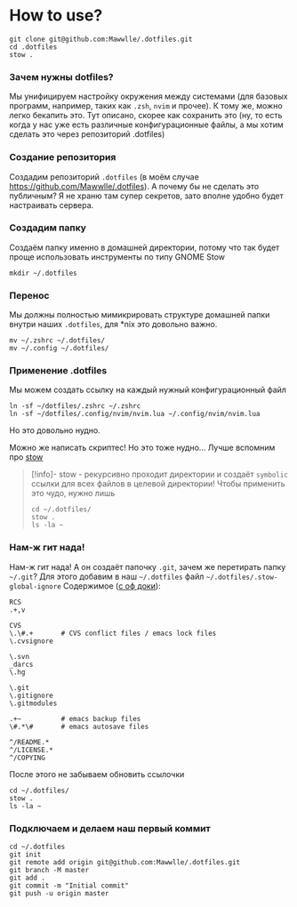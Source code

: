 # How to use?
```shell
git clone git@github.com:Mawwlle/.dotfiles.git
cd .dotfiles
stow .
```

### Зачем нужны dotfiles?
Мы унифицируем настройку окружения между системами (для базовых программ, например, таких как `.zsh`, `nvim` и прочее). К тому же, можно легко бекапить это. Тут описано, скорее как сохранить это (ну, то есть когда у нас уже есть различные конфигурационные файлы, а мы хотим сделать это через репозиторий .dotfiles)

### Создание репозитория
Создадим репозиторий `.dotfiles` (в моём случае https://github.com/Mawwlle/.dotfiles). А почему бы не сделать это публичным? Я не храню там супер секретов, зато вполне удобно будет настраивать сервера.

### Создадим папку
Создаём папку именно в домашней директории, потому что так будет проще использовать инструменты по типу GNOME Stow
```shell
mkdir ~/.dotfiles
```

### Перенос 
Мы должны полностью мимикрировать структуре домашней папки внутри наших `.dotfiles`, для \*nix это довольно важно.

```shell
mv ~/.zshrc ~/.dotfiles/
mv ~/.config ~/.dotfiles/
```

### Применение .dotfiles
Мы можем создать ссылку на каждый нужный конфигурационный файл
```shell
ln -sf ~/dotfiles/.zshrc ~/.zshrc
ln -sf ~/dotfiles/.config/nvim/nvim.lua ~/.config/nvim/nvim.lua
```
Но это довольно нудно.

Можно же написать скриптес! Но это тоже нудно... Лучше вспомним про [stow](https://www.gnu.org/software/stow/)

> [!info]-
> stow - рекурсивно проходит директории и создаёт `symbolic` ссылки для всех файлов в  целевой директории!
> Чтобы применить это чудо, нужно лишь
> ```shell
> cd ~/.dotfiles/
> stow .
> ls -la ~
> ```

### Нам-ж гит нада!
Нам-ж гит нада! А он создаёт папочку `.git`, зачем же перетирать папку `~/.git`? Для этого добавим в наш `~/.dotfiles` файл `~/.dotfiles/.stow-global-ignore`
Содержимое ([c оф доки](https://www.gnu.org/software/stow/manual/html_node/Types-And-Syntax-Of-Ignore-Lists.html)):
```
RCS
.+,v

CVS
\.\#.+       # CVS conflict files / emacs lock files
\.cvsignore

\.svn
_darcs
\.hg

\.git
\.gitignore
\.gitmodules

.+~          # emacs backup files
\#.*\#       # emacs autosave files

^/README.*
^/LICENSE.*
^/COPYING
```

После этого не забываем обновить ссылочки
```shell
cd ~/.dotfiles/ 
stow .
ls -la ~
```
### Подключаем и делаем наш первый коммит

```shell
cd ~/.dotfiles
git init
git remote add origin git@github.com:Mawwlle/.dotfiles.git
git branch -M master
git add .
git commit -m "Initial commit"
git push -u origin master
```

